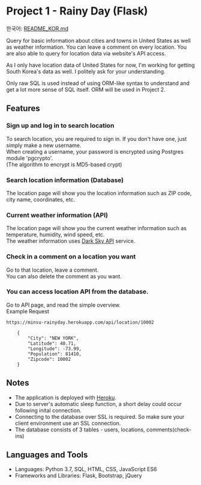 # Project 1 - Rainy Day (Flask)

한국어: [README_KOR.md](https://github.com/syntaxkim/project1/blob/master/README_KOR.md)

Query for basic information about cities and towns in United States as well as weather information. You can leave a comment on every location. You are also able to query for location data via website's API access.

As I only have location data of United States for now, I'm working for getting South Korea's data as well. I politely ask for your understanding.

Only raw SQL is used instead of using ORM-like syntax to understand and get a lot more sense of SQL itself. ORM will be used in Project 2.


## Features

### Sign up and log in to search location
To search location, you are required to sign in. If you don't have one, just simply make a new username.\
When creating a username, your password is encrypted using Postgres module 'pgcrypto'.\
(The algorithm to encrypt is MD5-based crypt)

### Search location information (Database)
The location page will show you the location information such as ZIP code, city name, coordinates, etc.

### Current weather information (API)
The location page will show you the current weather information such as temperature, humidity, wind speed, etc.\
The weather information uses [Dark Sky API](https://darksky.net/dev) service.

### Check in a comment on a location you want
Go to that location, leave a comment.\
You can also delete the comment as you want.

### You can access location API from the database.
Go to API page, and read the simple overview.\
Example Request
```
https://minsu-rainyday.herokuapp.com/api/location/10002

    {
        "City": "NEW YORK", 
        "Latitude": 40.71, 
        "Longitude": -73.99, 
        "Population": 81410, 
        "Zipcode": 10002
    }

```
## Notes
* The application is deployed with [Heroku](https://www.heroku.com).
* Due to server's automatic sleep function, a short delay could occur following inital connection.
* Connecting to the database over SSL is required. So make sure your client environment use an SSL connection.
* The database consists of 3 tables - users, locations, comments(check-ins)

## Languages and Tools
* Languages: Python 3.7, SQL, HTML, CSS, JavaScript ES6
* Frameworks and Libraries: Flask, Bootstrap, jQuery
